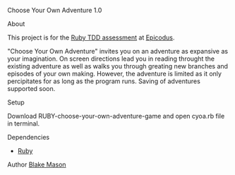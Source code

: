 Choose Your Own Adventure 1.0


 About

  This project is for the [Ruby TDD assessment](http://www.learnhowtoprogram.com/lessons/ruby-tdd-assessment) at [Epicodus](http://www.epicodus.com/).

  "Choose Your Own Adventure" invites you on an adventure as expansive as your imagination.  On screen directions lead you in reading throught the existing adventure as well as walks you through greating new branches and episodes of your own making.  However, the adventure is limited as it only percipitates for as long as the program runs.  Saving of adventures supported soon.

Setup

  Download RUBY-choose-your-own-adventure-game and open cyoa.rb file in terminal.
  
Dependencies
  * [Ruby](https://www.ruby-lang.org/en/)
  
Author
 [Blake Mason](http://chancestoriestold.com/)